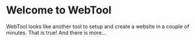 # Welcome to WebTool
WebTool looks like another tool to setup and create a website in a couple of minutes. That is true!
And there is more...
